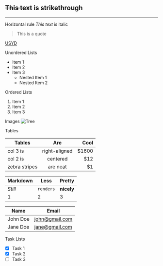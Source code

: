 ~~This text~~ is strikethrough
---
___
Horizontal rule
*This text* is italic
> This is a quote

[USYD](https://github.com/adam-p/markdown-here/wiki/Markdown-Cheatsheet#headers
 "USYD")

 Unordered Lists
 * Item 1
 * Item 2
 * Item 3
    * Nested Item 1
    * Nested Item 2

Ordered Lists
1. Item 1
1. Item 2
1. Item 3

Images
![Tree](https://vignette.wikia.nocookie.net/powerlisting/images/8/81/FreeGreatPicture.com-1091-tree.jpg/revision/latest?cb=20150913014203)

Tables

| Tables        | Are           | Cool  |
| ------------- |:-------------:| -----:|
| col 3 is      | right-aligned | $1600 |
| col 2 is      | centered      |   $12 |
| zebra stripes | are neat      |    $1 |

Markdown | Less | Pretty
--- | --- | ---
*Still* | `renders` | **nicely**
1 | 2 | 3

Name | Email
--- | ---
John Doe | john@gmail.com
Jane Doe | jane@gmail.com

Task Lists
* [x] Task 1
* [x] Task 2
* [ ] Task 3
